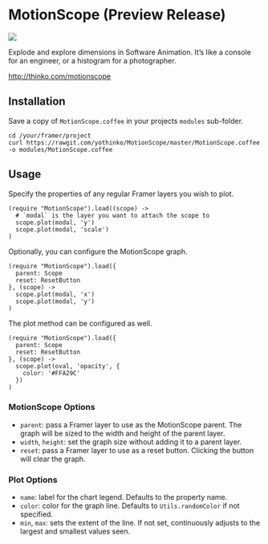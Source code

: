 # MotionScope (Preview Release)
![](https://i.imgur.com/vOH1uh0.gif)


Explode and explore dimensions in Software Animation. It’s like a
console for an engineer, or a histogram for a photographer.

http://thinko.com/motionscope

## Installation

Save a copy of `MotionScope.coffee` in your projects `modules` sub-folder.

```
cd /your/framer/project
curl https://rawgit.com/yothinko/MotionScope/master/MotionScope.coffee -o modules/MotionScope.coffee
```

## Usage

Specify the properties of any regular Framer layers you wish to plot.

```
(require "MotionScope").load((scope) ->
  # `modal` is the layer you want to attach the scope to
  scope.plot(modal, 'y')
  scope.plot(modal, 'scale')
)
```

Optionally, you can configure the MotionScope graph.

```
(require "MotionScope").load({
  parent: Scope
  reset: ResetButton
}, (scope) ->
  scope.plot(modal, 'x')
  scope.plot(modal, 'y')
)
```

The plot method can be configured as well.

```
(require "MotionScope").load({
  parent: Scope
  reset: ResetButton
}, (scope) ->
  scope.plot(oval, 'opacity', {
    color: '#FFA29C'
  })
)
```

### MotionScope Options

* `parent`: pass a Framer layer to use as the MotionScope parent. The graph
  will be sized to the width and height of the parent layer.
* `width`, `height`: set the graph size without adding it to a parent layer.
* `reset`: pass a Framer layer to use as a reset button. Clicking the button
  will clear the graph.

### Plot Options

* `name`: label for the chart legend. Defaults to the property name.
* `color`: color for the graph line. Defaults to `Utils.randomColor` if
  not specified.
* `min`, `max`: sets the extent of the line. If not set, continuously adjusts
  to the largest and smallest values seen.
